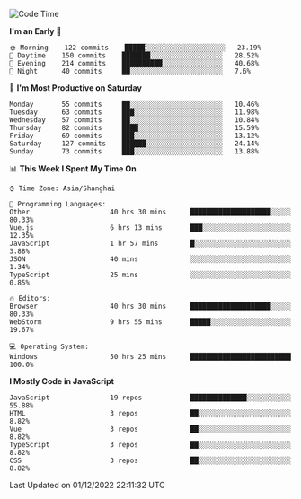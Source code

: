 <!--START_SECTION:waka-->
![Code Time](http://img.shields.io/badge/Code%20Time-1%2C696%20hrs%2055%20mins-blue)

**I'm an Early 🐤** 

```text
🌞 Morning    122 commits    █████░░░░░░░░░░░░░░░░░░░░   23.19% 
🌆 Daytime    150 commits    ███████░░░░░░░░░░░░░░░░░░   28.52% 
🌃 Evening    214 commits    ██████████░░░░░░░░░░░░░░░   40.68% 
🌙 Night      40 commits     ██░░░░░░░░░░░░░░░░░░░░░░░   7.6%

```
📅 **I'm Most Productive on Saturday** 

```text
Monday       55 commits     ██░░░░░░░░░░░░░░░░░░░░░░░   10.46% 
Tuesday      63 commits     ███░░░░░░░░░░░░░░░░░░░░░░   11.98% 
Wednesday    57 commits     ██░░░░░░░░░░░░░░░░░░░░░░░   10.84% 
Thursday     82 commits     ████░░░░░░░░░░░░░░░░░░░░░   15.59% 
Friday       69 commits     ███░░░░░░░░░░░░░░░░░░░░░░   13.12% 
Saturday     127 commits    ██████░░░░░░░░░░░░░░░░░░░   24.14% 
Sunday       73 commits     ███░░░░░░░░░░░░░░░░░░░░░░   13.88%

```


📊 **This Week I Spent My Time On** 

```text
⌚︎ Time Zone: Asia/Shanghai

💬 Programming Languages: 
Other                    40 hrs 30 mins      ████████████████████░░░░░   80.33% 
Vue.js                   6 hrs 13 mins       ███░░░░░░░░░░░░░░░░░░░░░░   12.35% 
JavaScript               1 hr 57 mins        █░░░░░░░░░░░░░░░░░░░░░░░░   3.88% 
JSON                     40 mins             ░░░░░░░░░░░░░░░░░░░░░░░░░   1.34% 
TypeScript               25 mins             ░░░░░░░░░░░░░░░░░░░░░░░░░   0.85%

🔥 Editors: 
Browser                  40 hrs 30 mins      ████████████████████░░░░░   80.33% 
WebStorm                 9 hrs 55 mins       █████░░░░░░░░░░░░░░░░░░░░   19.67%

💻 Operating System: 
Windows                  50 hrs 25 mins      █████████████████████████   100.0%

```

**I Mostly Code in JavaScript** 

```text
JavaScript               19 repos            ██████████████░░░░░░░░░░░   55.88% 
HTML                     3 repos             ██░░░░░░░░░░░░░░░░░░░░░░░   8.82% 
Vue                      3 repos             ██░░░░░░░░░░░░░░░░░░░░░░░   8.82% 
TypeScript               3 repos             ██░░░░░░░░░░░░░░░░░░░░░░░   8.82% 
CSS                      3 repos             ██░░░░░░░░░░░░░░░░░░░░░░░   8.82%

```



 Last Updated on 01/12/2022 22:11:32 UTC
<!--END_SECTION:waka-->

<!--
**likaiqiang/likaiqiang** is a ✨ _special_ ✨ repository because its `README.md` (this file) appears on your GitHub profile.

Here are some ideas to get you started:

- 🔭 I’m currently working on ...
- 🌱 I’m currently learning ...
- 👯 I’m looking to collaborate on ...
- 🤔 I’m looking for help with ...
- 💬 Ask me about ...
- 📫 How to reach me: ...
- 😄 Pronouns: ...
- ⚡ Fun fact: ...
-->
